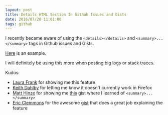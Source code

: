 ```yaml
---
layout: post
title: Details HTML Section In Github Issues and Gists
date: 2016/07/28 11:01:00
tags: github
---
```


I recently became aware of using the `<details></details>` and `<summary>...</summary>` tags in Github issues and Gists.

[Here](https://github.com/jmeridth/jmeridth.github.io/issues/3) is an example.

I will definitely be using this more when posting big logs or stack traces.

Kudos:

  - [Laura Frank](https://twitter.com/rhein_wein) for showing me this feature
  - [Keith Dahlby](https://twitter.com/dahlbyk) for letting me know it doesn't currently work in Firefox
  - [Matt Hinze](https://twitter.com/mhinze) for showing me [this](https://gist.github.com/ericclemmons/b146fe5da72ca1f706b2ef72a20ac39d) gist where I learned of `<summary>...</summary>`
  - [Eric Clemmons](https://twitter.com/ericclemmons) for the awesome [gist](https://gist.github.com/ericclemmons/b146fe5da72ca1f706b2ef72a20ac39d) that does a great job explaining the feature
